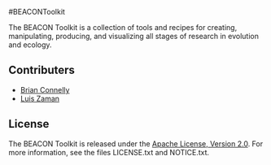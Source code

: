 #BEACONToolkit

The BEACON Toolkit is a collection of tools and recipes for creating,
manipulating, producing, and visualizing all stages of research in evolution
and ecology.

## Contributers
* [Brian Connelly](http://www.bconnelly.net)
* [Luis Zaman](http://www.luiszaman.com)

## License

The BEACON Toolkit is released under the [Apache License, Version
2.0](http://www.apache.org/licenses/LICENSE-2.0).  For more information, see
the files LICENSE.txt and NOTICE.txt.
